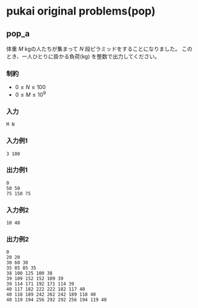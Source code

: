 # pukai original problems(pop)
## pop_a
体重 $M$ kgの人たちが集まって $N$ 段ピラミッドをすることになりました。
このとき、一人ひとりに掛かる負荷(kg) を整数で出力してください。

### 制約
- $0 \leq N \leq 100$
- $0 \leq M \leq 10^{9}$

### 入力
```
M N
```

### 入力例1
```
3 100
```

### 出力例1
```
0 
50 50
75 150 75
```

### 入力例2
```
10 40
```

### 出力例2
```
0 
20 20
30 60 30
35 85 85 35
38 100 125 100 38
39 109 152 152 109 39
39 114 171 192 171 114 39
40 117 182 222 222 182 117 40
40 118 189 242 262 242 189 118 40
40 119 194 256 292 292 256 194 119 40
```
